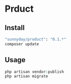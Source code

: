 # Prduct

## Install
``` bash
"sunnyday/product": "0.1.*"
composer update
```

## Usage

``` php
php artisan vendor:publish
php artisan migrate
```
